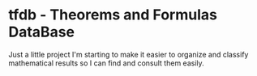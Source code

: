 # tfdb - Theorems and Formulas DataBase
Just a little project I'm starting to make it easier to organize and classify mathematical results so I can find and consult them easily.

